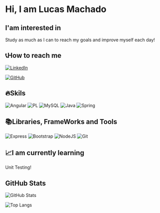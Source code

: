 
# Hi, I am Lucas Machado

## I'am interested in

Study as much as I can to reach my goals and improve myself each day!

## 📞How to reach me
[![LinkedIn](https://img.shields.io/badge/LinkedIn-0077B5?style=for-the-badge&logo=linkedin&logoColor=white)](https://www.linkedin.com/in/lucas-machado-1b5384248/)

[![GitHub](https://img.shields.io/badge/GitHub-100000?style=for-the-badge&logo=github&logoColor=white)](https://github.com/LucasMachado67)
## 🔥Skils
![Angular](https://img.shields.io/badge/Angular-DD0031?style=for-the-badge&logo=angular&logoColor=white)
![PL](https://img.shields.io/badge/PL%2FSQL-FFFFFF?style=for-the-badge&logo=oracle&logoColor=FF0000&labelColor=FFFFFF&color=FF0000)
![MySQL](https://img.shields.io/badge/MySQL-00000F?style=for-the-badge&logo=mysql&logoColor=white)
![Java](https://img.shields.io/badge/java-%23ED8B00.svg?style=for-the-badge&logo=openjdk&logoColor=white)
![Spring](https://img.shields.io/badge/spring-%236DB33F.svg?style=for-the-badge&logo=spring&logoColor=white)
    

## 📚Libraries, FrameWorks and Tools


![Express](https://img.shields.io/badge/express.js-%23404d59.svg?style=for-the-badge&logo=express&logoColor=%2361DAFB)
![Bootstrap](https://img.shields.io/badge/-boostrap-0D1117?style=for-the-badge&logo=bootstrap&labelColor=0D1117)
![NodeJS](https://img.shields.io/badge/node.js-6DA55F?style=for-the-badge&logo=node.js&logoColor=white)
	![Git](https://img.shields.io/badge/GIT-E44C30?style=for-the-badge&logo=git&logoColor=white)

## 📈I am currently learning
Unit Testing!

## GitHub Stats

![GitHub Stats](https://github-readme-stats.vercel.app/api?username=LucasMachado67&theme=transparent&bg_color=000&border_color=872BFA&show_icons=true&icon_color=872BFA&title_color=872BFA&text_color=FFF)

![Top Langs](https://github-readme-stats-git-masterrstaa-rickstaa.vercel.app/api/top-langs/?username=LucasMachado67&layout=compact&bg_color=000&border_color=872BFA&title_color=872BFA&text_color=FFF)



